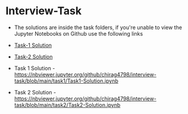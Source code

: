 # Interview-Task

- The solutions are inside the task folders, if you're unable to view the Jupyter Notebooks on Github use the following links

- [Task-1 Solution](https://nbviewer.jupyter.org/github/chirag4798/interview-task/blob/main/task1/Task1-Solution.ipynb)
- [Task-2 Solution](https://nbviewer.jupyter.org/github/chirag4798/interview-task/blob/main/task2/Task2-Solution.ipynb)

- Task 1 Solution - https://nbviewer.jupyter.org/github/chirag4798/interview-task/blob/main/task1/Task1-Solution.ipynb
- Task 2 Solution - https://nbviewer.jupyter.org/github/chirag4798/interview-task/blob/main/task2/Task2-Solution.ipynb
